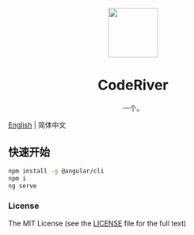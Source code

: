 <p align="center">
  <a href="http://www.coderiver.cn">
    <img width="100" src="https://avatars2.githubusercontent.com/u/46118421?s=400&u=428a96d53bb16788f49da9f39c08187755222644&v=4">
  </a>
</p>

<h1 align="center">
CodeRiver
</h1>

<div align="center">

  一个。

  <!-- [![Build Status](https://travis-ci.org/ng-alain/ng-alain.svg?branch=master)](https://travis-ci.org/ng-alain/ng-alain)
  [![Dependency Status](https://david-dm.org/ng-alain/ng-alain/status.svg)](https://david-dm.org/ng-alain/ng-alain)
  [![GitHub Release Date](https://img.shields.io/github/release-date/ng-alain/ng-alain.svg?style=flat-square)](https://github.com/ng-alain/ng-alain/releases)
  [![NPM version](https://img.shields.io/npm/v/ng-alain.svg)](https://www.npmjs.com/package/ng-alain)
  [![NPM version](https://img.shields.io/npm/v/ng-alain/next.svg)](https://www.npmjs.com/package/ng-alain)
  [![prettier](https://img.shields.io/badge/code_style-prettier-ff69b4.svg?style=flat-square)](https://prettier.io/)
  [![GitHub license](https://img.shields.io/github/license/mashape/apistatus.svg?style=flat-square)](https://github.com/ng-alain/ng-alain/blob/master/LICENSE)
  [![Gitter](https://img.shields.io/gitter/room/ng-alain/ng-alain.svg?style=flat-square)](https://gitter.im/ng-alain/ng-alain)
  [![extension-for-VSCode](https://img.shields.io/badge/extension%20for-VSCode-blue.svg?style=flat-square)](https://marketplace.visualstudio.com/items?itemName=cipchk.ng-alain-vscode)
  [![Backers on Open Collective](https://opencollective.com/ng-alain/backers/badge.svg)](#backers)
  [![Sponsors on Open Collective](https://opencollective.com/ng-alain/sponsors/badge.svg)](#sponsors) -->

</div>

[English](README-en.md) | 简体中文

## 快速开始

```bash
npm install -g @angular/cli
npm i
ng serve
```


### License

The MIT License (see the [LICENSE](https://github.com/coderiver-org/coderiver-angular/blob/master/LICENSE) file for the full text)
